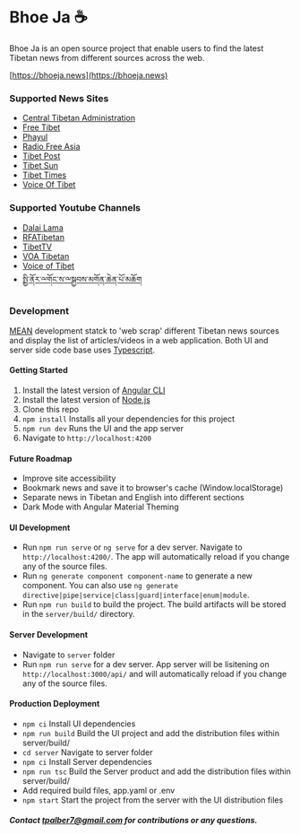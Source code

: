 # Bhoe Ja ☕️

Bhoe Ja is an open source project that enable users to find the latest Tibetan news from different sources across the web.

[https://bhoeja.news](https://bhoeja.news)

### Supported News Sites

- [Central Tibetan Administration](https://tibet.net/)
- [Free Tibet](https://freetibet.org/)
- [Phayul](https://www.phayul.com/)
- [Radio Free Asia](https://www.rfa.org/english/news/tibet)
- [Tibet Post](http://www.thetibetpost.com/en/)
- [Tibet Sun](https://www.tibetsun.com/)
- [Tibet Times](http://tibettimes.net/)
- [Voice Of Tibet](https://vot.org/)

### Supported Youtube Channels

- [Dalai Lama](https://www.youtube.com/channel/UCiPJ_g02LuOgOG0ZNk5j1jA)
- [RFATibetan](https://www.youtube.com/channel/UCmAs3jM0KZLwsglmaVMwvMg)
- [TibetTV](https://www.youtube.com/channel/UCQG1iEjZPBw9m4HSZgyVoUg)
- [VOA Tibetan](https://www.youtube.com/channel/UC2UlA4pbz0AYXXHba7cbu0Q)
- [Voice of Tibet](https://www.youtube.com/channel/UCYg4JtszcCx83UTR-wObgFg)
- [སྤྱི་ནོར་ྋགོང་ས་ྋསྐྱབས་མགོན་ཆེན་པོ་མཆོག](https://www.youtube.com/channel/UCprjZGYXe2TPAd2LydWhk8A)

### Development

[MEAN](<https://en.wikipedia.org/wiki/MEAN_(solution_stack)>) development statck to 'web scrap' different Tibetan news sources and display the list of articles/videos in a web application.
Both UI and server side code base uses [Typescript](https://www.typescriptlang.org/).

#### Getting Started

1. Install the latest version of [Angular CLI](https://cli.angular.io/)
2. Install the latest version of [Node.js](https://nodejs.org/en/)
3. Clone this repo
4. `npm install` Installs all your dependencies for this project
5. `npm run dev` Runs the UI and the app server
6. Navigate to `http://localhost:4200`

#### Future Roadmap

- Improve site accessibility
- Bookmark news and save it to browser's cache (Window.localStorage)
- Separate news in Tibetan and English into different sections
- Dark Mode with Angular Material Theming

#### UI Development

- Run `npm run serve` or `ng serve` for a dev server. Navigate to `http://localhost:4200/`. The app will automatically reload if you change any of the source files.
- Run `ng generate component component-name` to generate a new component. You can also use `ng generate directive|pipe|service|class|guard|interface|enum|module`.
- Run `npm run build` to build the project. The build artifacts will be stored in the `server/build/` directory.

#### Server Development

- Navigate to `server` folder
- Run `npm run serve` for a dev server. App server will be lisitening on `http://localhost:3000/api/` and will automatically reload if you change any of the source files.

#### Production Deployment

- `npm ci` Install UI dependencies
- `npm run build` Build the UI project and add the distribution files within server/build/
- `cd server` Navigate to server folder
- `npm ci` Install Server dependencies
- `npm run tsc` Build the Server product and add the distribution files within server/build/
- Add required build files, app.yaml or .env
- `npm start` Start the project from the server with the UI distribution files

##### Contact tpalber7@gmail.com for contributions or any questions.

